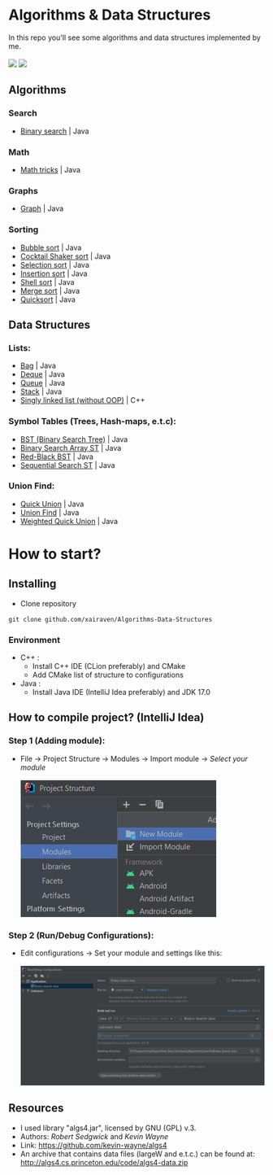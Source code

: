 # Algorithms & Data Structures
In this repo you'll see some algorithms and data structures implemented by me.<br><br>
![](https://img.shields.io/badge/Code-Java-informational?style=flat-square&logo=Java&logoColor=white&color=5194f0) ![](https://img.shields.io/badge/Code-C++-informational?style=flat-square&logo=Cplusplus&logoColor=white&color=5194f0) <br>
## Algorithms
### Search
- [Binary search](https://github.com/xairaven/Algorithms-Data-Structures/blob/main/Java/src/ua/xairaven/main/Search/BinarySearch.java) | Java
### Math
- [Math tricks](https://github.com/xairaven/Algorithms-Data-Structures/tree/main/Java/src/ua/xairaven/main/Maths) | Java
### Graphs
- [Graph](https://github.com/xairaven/Algorithms-Data-Structures/blob/main/Java/src/ua/xairaven/main/Graphs/Graph.java) | Java
### Sorting
- [Bubble sort](https://github.com/xairaven/Algorithms-Data-Structures/blob/main/Java/src/ua/xairaven/main/Sorting/BubbleSort.java) | Java
- [Cocktail Shaker sort](https://github.com/xairaven/Algorithms-Data-Structures/blob/main/Java/src/ua/xairaven/main/Sorting/CocktailShakerSort.java) | Java
- [Selection sort](https://github.com/xairaven/Algorithms-Data-Structures/blob/main/Java/src/ua/xairaven/main/Sorting/SelectionSort.java) | Java
- [Insertion sort](https://github.com/xairaven/Algorithms-Data-Structures/blob/main/Java/src/ua/xairaven/main/Sorting/InsertionSort.java) | Java
- [Shell sort](https://github.com/xairaven/Algorithms-Data-Structures/blob/main/Java/src/ua/xairaven/main/Sorting/ShellSort.java) | Java
- [Merge sort](https://github.com/xairaven/Algorithms-Data-Structures/blob/main/Java/src/ua/xairaven/main/Sorting/MergeSort.java) | Java
- [Quicksort](https://github.com/xairaven/Algorithms-Data-Structures/blob/main/Java/src/ua/xairaven/main/Sorting/Quicksort.java) | Java

## Data Structures
### Lists:
- [Bag](https://github.com/xairaven/Algorithms-Data-Structures/blob/main/Java/src/ua/xairaven/main/DataStructures/Bags/Bag.java) | Java
- [Deque](https://github.com/xairaven/Algorithms-Data-Structures/blob/main/Java/src/ua/xairaven/main/DataStructures/Queues/Deque.java) | Java
- [Queue](https://github.com/xairaven/Algorithms-Data-Structures/blob/main/Java/src/ua/xairaven/main/DataStructures/Queues/Queue.java) | Java
- [Stack](https://github.com/xairaven/Algorithms-Data-Structures/blob/main/Java/src/ua/xairaven/main/DataStructures/Stacks/Stack.java) | Java
- [Singly linked list (without OOP)](https://github.com/xairaven/Algorithms-Data-Structures/tree/main/CPP/Singly-Linked-List-CPP) | C++
### Symbol Tables (Trees, Hash-maps, e.t.c):
- [BST (Binary Search Tree)](https://github.com/xairaven/Algorithms-Data-Structures/blob/main/Java/src/ua/xairaven/main/DataStructures/SymbolTables/BST.java) | Java
- [Binary Search Array ST](https://github.com/xairaven/Algorithms-Data-Structures/blob/main/Java/src/ua/xairaven/main/DataStructures/SymbolTables/BinarySearchST.java) | Java
- [Red-Black BST](https://github.com/xairaven/Algorithms-Data-Structures/blob/main/Java/src/ua/xairaven/main/DataStructures/SymbolTables/RedBlackBST.java) | Java
- [Sequential Search ST](https://github.com/xairaven/Algorithms-Data-Structures/blob/main/Java/src/ua/xairaven/main/DataStructures/SymbolTables/SequentialSearchST.java) | Java
### Union Find:
- [Quick Union](https://github.com/xairaven/Algorithms-Data-Structures/blob/main/Java/src/ua/xairaven/main/DataStructures/UnionFind/QuickUnion.java) | Java
- [Union Find](https://github.com/xairaven/Algorithms-Data-Structures/blob/main/Java/src/ua/xairaven/main/DataStructures/UnionFind/UnionFind.java) | Java
- [Weighted Quick Union](https://github.com/xairaven/Algorithms-Data-Structures/blob/main/Java/src/ua/xairaven/main/DataStructures/UnionFind/WeightedQuickUnion.java) | Java

# How to start?
## Installing
- Clone repository
```
git clone github.com/xairaven/Algorithms-Data-Structures
```
### Environment
- C++ :
  - Install C++ IDE (CLion preferably) and CMake
  - Add CMake list of structure to configurations
- Java :
  - Install Java IDE (IntelliJ Idea preferably) and JDK 17.0
## How to compile project? (IntelliJ Idea)
### Step 1 (Adding module):
- File -> Project Structure -> Modules -> Import module -> *Select your module*<br><br>
  <img src = "Java/res/step1.png"></img>
### Step 2 (Run/Debug Configurations):
- Edit configurations -> Set your module and settings like this:<br><br>
  <img src = "Java/res/step2.png"></img>

## Resources
- I used library "algs4.jar", licensed by GNU (GPL) v.3.<br>
- Authors: *Robert Sedgwick* and *Kevin Wayne*<br>
- Link: https://github.com/kevin-wayne/algs4
- An archive that contains data files (largeW and e.t.c.) can be found at: http://algs4.cs.princeton.edu/code/algs4-data.zip
